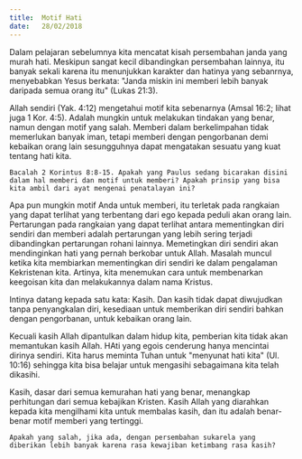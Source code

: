 ```yaml
---
title:  Motif Hati
date:   28/02/2018
---
```


Dalam pelajaran sebelumnya kita mencatat kisah persembahan janda yang murah hati. Meskipun sangat kecil dibandingkan persembahan lainnya, itu banyak sekali karena itu menunjukkan karakter dan hatinya yang sebanrnya, menyebabkan Yesus berkata: "Janda miskin ini memberi lebih banyak daripada semua orang itu" (Lukas 21:3).

Allah sendiri (Yak. 4:12) mengetahui motif kita sebenarnya (Amsal 16:2; lihat juga 1 Kor. 4:5). Adalah mungkin untuk melakukan tindakan yang benar, namun dengan motif yang salah. Memberi dalam berkelimpahan tidak memerlukan banyak iman, tetapi memberi dengan pengorbanan demi kebaikan orang lain sesungguhnya dapat mengatakan sesuatu yang kuat tentang hati kita.

`Bacalah 2 Korintus 8:8-15. Apakah yang Paulus sedang bicarakan disini dalam hal memberi dan motif untuk memberi? Apakah prinsip yang bisa kita ambil dari ayat mengenai penatalayan ini?`

Apa pun mungkin motif Anda untuk memberi, itu terletak pada rangkaian yang dapat terlihat yang terbentang dari ego kepada peduli akan orang lain. Pertarungan pada rangkaian yang dapat terlihat antara mementingkan diri sendiri dan memberi adalah pertarungan yang lebih sering terjadi dibandingkan pertarungan rohani lainnya. Memetingkan diri sendiri akan mendinginkan hati yang pernah berkobar untuk Allah. Masalah muncul ketika kita membiarkan mementingkan diri sendiri ke dalam pengalaman Kekristenan kita. Artinya, kita menemukan cara untuk membenarkan keegoisan kita dan melakukannya dalam nama Kristus.

Intinya datang kepada satu kata: Kasih. Dan kasih tidak dapat diwujudkan tanpa penyangkalan diri, kesediaan untuk memberikan diri sendiri bahkan dengan pengorbanan, untuk kebaikan orang lain.

Kecuali kasih Allah dipantulkan dalam hidup kita, pemberian kita tidak akan memantukan kasih Allah. HAti yang egois cenderung hanya mencintai dirinya sendiri. Kita harus meminta Tuhan untuk "menyunat hati kita" (Ul. 10:16) sehingga kita bisa belajar untuk mengasihi sebagaimana kita telah dikasihi.

Kasih, dasar dari semua kemurahan hati yang benar, menangkap perhitungan dari semua kebajikan Kristen. Kasih Allah yang diarahkan kepada kita mengilhami kita untuk membalas kasih, dan itu adalah benar-benar motif memberi yang tertinggi.

`Apakah yang salah, jika ada, dengan persembahan sukarela yang diberikan lebih banyak karena rasa kewajiban ketimbang rasa kasih?`